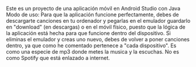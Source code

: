 Este es un proyecto de una aplicación móvil en Android Studio con Java
Modo de uso: Para que la aplicación funcione perfectamente, debes de descargarte canciones en tu ordenador y pegarlas en el emulador guardarlo en "download" (en descargas)
o en el móvil físico, puesto que la lógica de la aplicación está hecha para que funcione dentro del dispositivo.
Si eliminas el emulador y creas uno nuevo, debes de volver a poner canciones dentro, ya que como he comentado pertenece a "cada dispositivo".
Es como una especie de mp3 donde metes la musica y la escuchas. No es como Spotify que está enlazado a internet.
